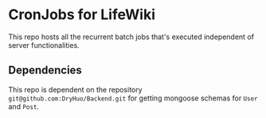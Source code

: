 # CronJobs for LifeWiki
This repo hosts all the recurrent batch jobs that's executed independent of server functionalities. 

## Dependencies
This repo is dependent on the repository `git@github.com:DryHuo/Backend.git` for getting mongoose schemas for `User` and `Post`.
